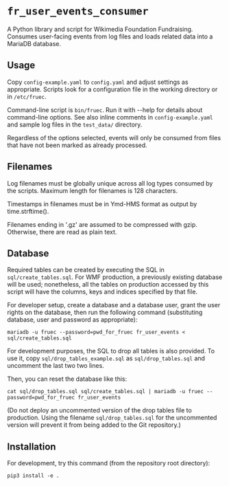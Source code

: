 `fr_user_events_consumer`
===========================

A Python library and script for Wikimedia Foundation Fundraising. Consumes user-facing
events from log files and loads related data into a MariaDB database.

Usage
-----

Copy `config-example.yaml` to `config.yaml` and adjust settings as appropriate.
Scripts look for a configuration file in the working directory or in
`/etc/fruec`.

Command-line script is `bin/fruec`. Run it with --help for details about command-line
options. See also inline comments in `config-example.yaml` and sample log files
in the `test_data/` directory.

Regardless of the options selected, events will only be consumed from files that have not
been marked as already processed.

Filenames
----------

Log filenames must be globally unique across all log types consumed by the scripts.
Maximum length for filenames is 128 characters.

Timestamps in filenames must be in Ymd-HMS format as output by time.strftime().

Filenames ending in '.gz' are assumed to be compressed with gzip. Otherwise, there are
read as plain text.

Database
--------

Required tables can be created by executing the SQL in `sql/create_tables.sql`.
For WMF production, a previously existing database will be used; nonetheless, all the tables
on production accessed by this script will have the columns, keys and indices specified by
that file.

For developer setup, create a database and a database user, grant the user rights on
the database, then run the following command (substituting database, user and password
as appropriate):

`mariadb -u fruec --password=pwd_for_fruec fr_user_events < sql/create_tables.sql`

For development purposes, the SQL to drop all tables is also provided. To use it, copy
`sql/drop_tables_example.sql` as `sql/drop_tables.sql` and uncomment the last two
two lines.

Then, you can reset the database like this:

`cat sql/drop_tables.sql sql/create_tables.sql | mariadb -u fruec --password=pwd_for_fruec fr_user_events`

(Do not deploy an uncommented version of the drop tables file to production. Using the
filename `sql/drop_tables.sql` for the uncommented version will prevent it from being
added to the Git repository.)

Installation
------------

For development, try this command (from the repository root directory):

`pip3 install -e .`
